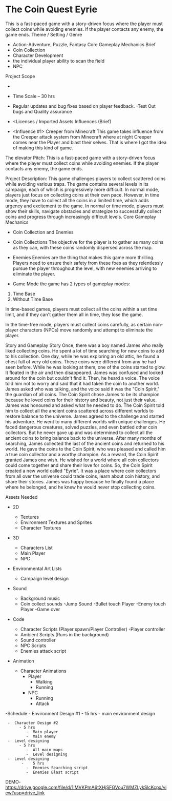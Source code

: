 # The Coin Quest Eyrie
 This is a fast-paced game with a story-driven focus where the player must  collect coins while avoiding enemies. If the player contacts any enemy, the  game ends. 
Theme / Setting / Genre
-	Action-Adventure, Puzzle, Fantasy
Core Gameplay Mechanics Brief
-	Coin Collection
-	Character Development
-	the individual player ability to scan the field
-	NPC

Project Scope
-	<Game Time Scale>
-	Time Scale – 30 hrs
-	Regular updates and bug fixes based on player feedback.
-Test Out bugs and Quality assurance
 

-	<Licenses / Imported Assets
Influences (Brief)
-	<Influence #1>
Creeper from Minecraft
This game takes influence from the Creeper attack system from Minecraft where at night Creeper comes near the Player and blast their selves. That is where I got the idea of making this kind of game.
 
The elevator Pitch:
This is a fast-paced game with a story-driven focus where the player must collect coins while avoiding enemies. If the player contacts any enemy, the game ends.


Project Description:
This game challenges players to collect scattered coins while avoiding various traps. The game contains several levels in its campaign, each of which is progressively more difficult. In normal mode, players just focus on collecting coins at their own pace. However, in time mode, they have to collect all the coins in a limited time, which adds urgency and excitement to the game. In normal or time mode, players must show their skills, navigate obstacles and strategize to successfully collect coins and progress through increasingly difficult levels.
Core Gameplay Mechanics
-	Coin Collection and Enemies
-	Coin Collections
The objective for the player is to gather as many coins as they can, with these coins randomly dispersed across the map.

-	Enemies
Enemies are the thing that makes this game more thrilling. Players need to ensure their safety from these foes as they relentlessly pursue the player throughout the level, with new enemies arriving to eliminate the player.
-	Game Mode
the game has 2 types of gameplay modes:
1.	Time Base
2.	Without Time Base

In time-based games, players must collect all the coins within a set time limit, and if they can't gather them all in time, they lose the game.
 
In the time-free mode, players must collect coins carefully, as certain non-player characters (NPCs) move randomly and attempt to eliminate the player.

Story and Gameplay
Story
Once, there was a boy named James who really liked collecting coins. He spent a lot of time searching for new coins to add to his collection.
One day, while he was exploring an old attic, he found a chest full of very old coins. These coins were different from any he had seen before. While he was looking at them, one of the coins started to glow. It floated in the air and then disappeared.
James was confused and looked around for the coin but couldn't find it. Then, he heard a voice. The voice told him not to worry and said that it had taken the coin to another world.
James asked who was talking, and the voice said it was the "Coin Spirit," the guardian of all coins. The Coin Spirit chose James to be its champion because he loved coins for their history and beauty, not just their value.
James was honoured and asked what he needed to do. The Coin Spirit told him to collect all the ancient coins scattered across different worlds to restore balance to the universe.
James agreed to the challenge and started his adventure. He went to many different worlds with unique challenges. He faced dangerous creatures, solved puzzles, and even battled other coin collectors. But he never gave up and was determined to collect all the ancient coins to bring balance back to the universe.
After many months of searching, James collected the last of the ancient coins and returned to his world. He gave the coins to the Coin Spirit, who was pleased and called him a true coin collector and a worthy champion.
As a reward, the Coin Spirit granted James one wish. He wished for a world where all coin collectors could come together and share their love for coins.
So, the Coin Spirit created a new world called "Eyrie". It was a place where coin collectors from all over the universe could trade coins, learn about coin history, and share their stories. James was happy because he finally found a place where he belonged, and he knew he would never stop collecting coins.

Assets Needed
-	2D
    -	Textures
    -	Environment Textures and Sprites
    -	Character Textures
-	3D
    -	Characters List
    -	Main Player
    -	NPC

-	Environmental Art Lists
    -	Campaign level design
 
-	Sound
     -	Background music
     -	Coin collect sounds
     -Jump Sound
     -Bullet touch Player
     -Enemy touch Player
     -Game over

-	Code
    -	Character Scripts (Player spawn/Player Controller)
-Player controller
     -	Ambient Scripts (Runs in the background)
     -	Sound controller
     -	NPC Scripts
     -	Enemies attack script

-	Animation
     -	Character Animations
        -	Player
               -	Walking
               -	Running
        -	NPC
              -	Running
              -	Attack
                
-Schedule
     -	Environment Design #1
         -	15 hrs
            -	main environment design
      
     -	Character Design #2
          -	5 hrs
             -	Main player
             -	Main enemy
     -	Level designing
          -	5 hrs
             -	All main maps
             -	Level designing
     -	Level designing
           -	5 hrs
             -	Enemies Searching script
             -	Enemies Blast script

DEMO- https://drive.google.com/file/d/1IMVKPmA6tXHjSFGVou7WMZLykSlcKcpx/view?usp=drive_link
